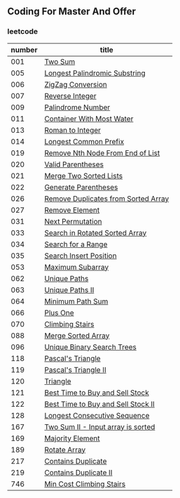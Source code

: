 ## Coding For Master And Offer  
### leetcode  
| number | title |  
| - | - |  
| 001 | [Two Sum]() |
| 005 | [Longest Palindromic Substring](https://github.com/lujiamin/CodeForMaster/blob/master/src/com/leetcode/LongestPalindromicSubstring.java) |  
| 006 | [ZigZag Conversion]() |  
| 007 | [Reverse Integer](https://github.com/lujiamin/CodeForMaster/blob/master/src/com/leetcode/ReverseInteger.java) |  
| 009 | [Palindrome Number](https://github.com/lujiamin/CodeForMaster/blob/master/src/com/leetcode/PalindromeNumber.java) |  
| 011 | [Container  With Most Water](https://github.com/lujiamin/CodeForMaster/blob/master/src/com/leetcode/ContainerWithMostWater.java) |  
| 013 | [Roman to Integer](https://github.com/lujiamin/CodeForMaster/blob/master/src/com/leetcode/RomanToInteger.java) |  
| 014 | [Longest Common Prefix](https://github.com/lujiamin/CodeForMaster/blob/master/src/com/leetcode/LongestCommonPrefix.java) |  
| 019 | [Remove Nth Node From End of List](https://github.com/lujiamin/CodeForMaster/blob/master/src/com/leetcode/RemoveNthNodeFromEndOfList.java) |  
| 020 | [Valid Parentheses](https://github.com/lujiamin/CodeForMaster/blob/master/src/com/leetcode/ValidParentheses.java) |  
| 021 | [Merge Two Sorted Lists](https://github.com/lujiamin/CodeForMaster/blob/master/src/com/leetcode/MergeTwoSortedLists.java) |  
| 022 | [Generate Parentheses](https://github.com/lujiamin/CodeForMaster/blob/master/src/com/leetcode/GenerateParentheses.java) |  
| 026 | [Remove Duplicates from Sorted Array](https://github.com/lujiamin/CodeForMaster/blob/master/src/com/leetcode/RemoveDuplicatesFromSortedArray.java) |  
| 027 | [Remove Element](https://github.com/lujiamin/CodeForMaster/blob/master/src/com/leetcode/RemoveElement.java) |  
| 031 | [Next Permutation](https://github.com/lujiamin/CodeForMaster/blob/master/src/com/leetcode/NextPermutation.java) |  
| 033 | [Search in Rotated Sorted Array](https://github.com/lujiamin/CodeForMaster/blob/master/src/com/leetcode/SearchInRotatedSortedArray.java) |  
| 034 | [Search for a Range](https://github.com/lujiamin/CodeForMaster/blob/master/src/com/leetcode/SearchForARange.java) |  
| 035 | [Search Insert Position](https://github.com/lujiamin/CodeForMaster/blob/master/src/com/leetcode/SearchInsertPosition.java) |  
| 053 | [Maximum Subarray](https://github.com/lujiamin/CodeForMaster/blob/master/src/com/leetcode/MaximumSubArray.java) |  
| 062 | [Unique Paths](https://github.com/lujiamin/CodeForMaster/blob/master/src/com/leetcode/UniquePaths.java) |  
| 063 | [Unique Paths II](https://github.com/lujiamin/CodeForMaster/blob/master/src/com/leetcode/UniquePathsII.java) |  
| 064 | [Minimum Path Sum](https://github.com/lujiamin/CodeForMaster/blob/master/src/com/leetcode/MinimumPathSum.java) |  
| 066 | [Plus One](https://github.com/lujiamin/CodeForMaster/blob/master/src/com/leetcode/PlusOne.java) |  
| 070 | [Climbing Stairs](https://github.com/lujiamin/CodeForMaster/blob/master/src/com/leetcode/ClimbingStairs.java) |  
| 088 | [Merge Sorted Array](https://github.com/lujiamin/CodeForMaster/blob/master/src/com/leetcode/MergeSortedArray.java) |  
| 096 | [Unique Binary Search Trees]() |  
| 118 | [Pascal's Triangle](https://github.com/lujiamin/CodeForMaster/blob/master/src/com/leetcode/PascalTriangle.java) |
| 119 | [Pascal's Triangle II](https://github.com/lujiamin/CodeForMaster/blob/master/src/com/leetcode/PascalTriangleII.java) |  
| 120 | [Triangle](https://github.com/lujiamin/CodeForMaster/blob/master/src/com/leetcode/Triangle.java) |  
| 121 | [Best Time to Buy and Sell Stock](https://github.com/lujiamin/CodeForMaster/blob/master/src/com/leetcode/BestTimeToBuyAndSellStock.java) |  
| 122 | [Best Time to Buy and Sell Stock II](https://github.com/lujiamin/CodeForMaster/blob/master/src/com/leetcode/BestTimeToBuyAndSellStockII.java) |  
| 128 | [Longest Consecutive Sequence](https://github.com/lujiamin/CodeForMaster/blob/master/src/com/leetcode/LongestConsecutive.java) |
| 167 | [Two Sum II - Input array is sorted](https://github.com/lujiamin/CodeForMaster/blob/master/src/com/leetcode/TwoSumII.java) |  
| 169 | [Majority Element](https://github.com/lujiamin/CodeForMaster/blob/master/src/com/leetcode/MajorityElement.java) |  
| 189 | [Rotate Array](https://github.com/lujiamin/CodeForMaster/blob/master/src/com/leetcode/RotateArray.java) |  
| 217 | [Contains Duplicate](https://github.com/lujiamin/CodeForMaster/blob/master/src/com/leetcode/ContainsDuplicate.java) |  
| 219 | [Contains Duplicate II](https://github.com/lujiamin/CodeForMaster/blob/master/src/com/leetcode/ContainsDuplicateII.java) |  
| 746 | [Min Cost Climbing Stairs]() |  